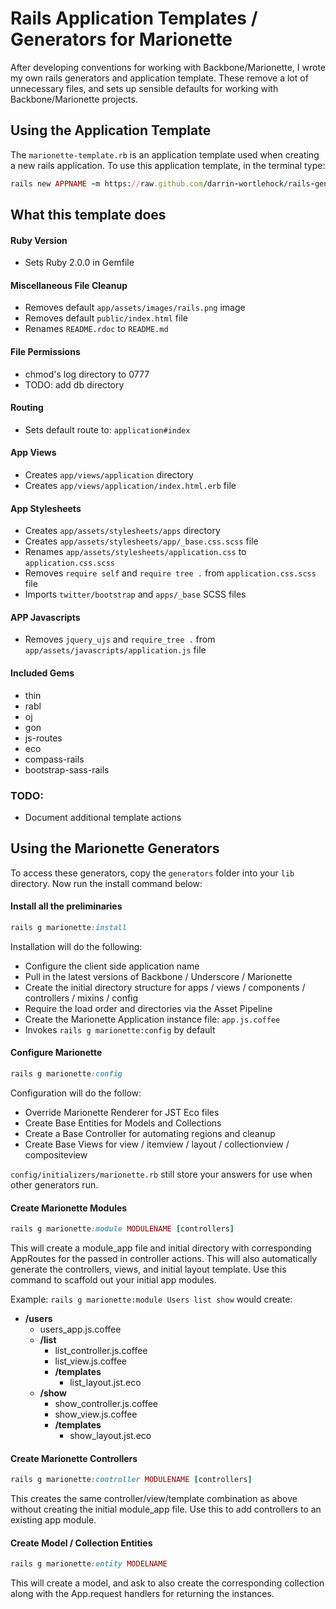 # Rails Application Templates / Generators for Marionette

After developing conventions for working with Backbone/Marionette, I wrote my own rails generators and application template.  These remove a lot of unnecessary files, and sets up sensible defaults for working with Backbone/Marionette projects.

## Using the Application Template

The `marionette-template.rb` is an application template used when creating a new rails application.  To use this application template, in the terminal type:

```ruby
rails new APPNAME -m https://raw.github.com/darrin-wortlehock/rails-generators/master/marionette-template.rb
```

## What this template does

#### Ruby Version
* Sets Ruby 2.0.0 in Gemfile

#### Miscellaneous File Cleanup
* Removes default `app/assets/images/rails.png` image
* Removes default `public/index.html` file
* Renames `README.rdoc` to `README.md`

#### File Permissions
* chmod's log directory to 0777
* TODO: add db directory

#### Routing
* Sets default route to: `application#index`

#### App Views
* Creates `app/views/application` directory
* Creates `app/views/application/index.html.erb` file

#### App Stylesheets
* Creates `app/assets/stylesheets/apps` directory
* Creates `app/assets/stylesheets/app/_base.css.scss` file
* Renames `app/assets/stylesheets/application.css` to `application.css.scss`
* Removes `require self` and `require tree .` from `application.css.scss` file
* Imports `twitter/bootstrap` and `apps/_base` SCSS files

#### APP Javascripts
* Removes `jquery_ujs` and `require_tree .` from `app/assets/javascripts/application.js` file

#### Included Gems
* thin
* rabl
* oj
* gon
* js-routes
* eco
* compass-rails
* bootstrap-sass-rails

### TODO:
* Document additional template actions

## Using the Marionette Generators
To access these generators, copy the `generators` folder into your `lib` directory.  Now run the install command below:

#### Install all the preliminaries

```ruby
rails g marionette:install
```

Installation will do the following:
* Configure the client side application name
* Pull in the latest versions of Backbone / Underscore / Marionette
* Create the initial directory structure for apps / views / components / controllers / mixins / config
* Require the load order and directories via the Asset Pipeline
* Create the Marionette Application instance file: `app.js.coffee`
* Invokes `rails g marionette:config` by default

#### Configure Marionette

```ruby
rails g marionette:config
```

Configuration will do the follow:
* Override Marionette Renderer for JST Eco files
* Create Base Entities for Models and Collections
* Create a Base Controller for automating regions and cleanup
* Create Base Views for view / itemview / layout / collectionview / compositeview

`config/initializers/marionette.rb` still store your answers for use when other generators run.

#### Create Marionette Modules

```ruby
rails g marionette:module MODULENAME [controllers]
```

This will create a module_app file and initial directory with corresponding AppRoutes for the passed in controller actions.  This will also automatically generate the controllers, views, and initial layout template.  Use this command to scaffold out your initial app modules.

Example: `rails g marionette:module Users list show` would create:

* __/users__
	* users_app.js.coffee
	* __/list__
		* list_controller.js.coffee
		* list_view.js.coffee
		* __/templates__
			* list_layout.jst.eco
	* __/show__
		* show_controller.js.coffee
		* show_view.js.coffee
		* __/templates__
			* show_layout.jst.eco

#### Create Marionette Controllers

```ruby
rails g marionette:controller MODULENAME [controllers]
```

This creates the same controller/view/template combination as above without creating the initial module_app file.  Use this to add controllers to an existing app module.

#### Create Model / Collection Entities

```ruby
rails g marionette:entity MODELNAME
```

This will create a model, and ask to also create the corresponding collection along with the App.request handlers for returning the instances.

